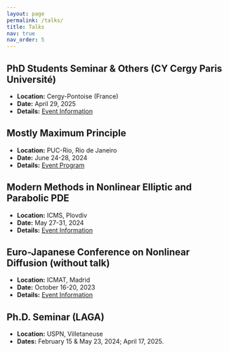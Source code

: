 ```yaml
---
layout: page
permalink: /talks/
title: Talks
nav: true
nav_order: 5
---
```

## PhD Students Seminar & Others (CY Cergy Paris Université)
   - **Location:** Cergy-Pontoise (France)
   - **Date:** April 29, 2025
   - **Details:** [Event Information](https://berthoumieujordan.wordpress.com/phd-seminar/)

## Mostly Maximum Principle  
   - **Location:** PUC-Rio, Rio de Janeiro  
   - **Date:** June 24-28, 2024  
   - **Details:** [Event Program](https://eventos.cmm.uchile.cl/mmp2024/)  

## Modern Methods in Nonlinear Elliptic and Parabolic PDE  
   - **Location:** ICMS, Plovdiv  
   - **Date:** May 27-31, 2024  
   - **Details:** [Event Information](https://sites.google.com/view/pdes-in-plovdiv/home?authuser=0)  


## Euro-Japanese Conference on Nonlinear Diffusion (without talk)
   - **Location:** ICMAT, Madrid  
   - **Date:** October 16-20, 2023  
   - **Details:** [Event Information](https://sites.google.com/view/2023-period-pdes-icmat-uam/events/euro-japanese-conference-on-nonlinear-diffusions)  


## Ph.D. Seminar (LAGA)  
   - **Location:** USPN, Villetaneuse  
   - **Dates:** February 15 & May 23, 2024; April 17, 2025.
